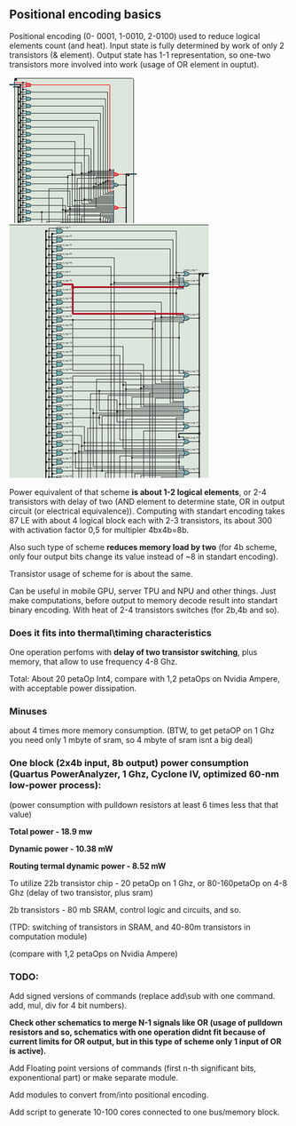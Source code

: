 ## Positional encoding basics

Positional encoding (0- 0001, 1-0010, 2-0100) used to reduce logical elements count (and heat). Input state is fully determined by work of only 2 transistors (& element). Output state has 1-1 representation, so one-two transistors more involved into work (usage of OR element in ouptut). 

![add operation](https://raw.githubusercontent.com/ValeryAndreevichPushkarev/PositionalEncoding/main/PositionalEncoding_3b_add_module.png)
![mul operation](https://raw.githubusercontent.com/ValeryAndreevichPushkarev/PositionalEncoding/main/PositionalEncoding_3b_mul_module.png)

Power equivalent of that scheme **is about 1-2 logical elements**, or 2-4 transistors with delay of two (AND element to determine state, OR in output circuit (or electrical equivalence)).
Computing with standart encoding takes 87 LE with about 4 logical block each with 2-3 transistors, its about 300 with activation factor 0,5 for multipler 4bx4b=8b.

Also such type of scheme **reduces memory load by two** (for 4b scheme, only four output bits change its value instead of ~8 in standart encoding).

Transistor usage of scheme for is about the same.

Can be useful in mobile GPU, server TPU and NPU and other things. Just make computations, before output to memory decode result into standart binary encoding. With heat of 2-4 transistors switches (for 2b,4b and so).

### Does it fits into thermal\timing characteristics
One operation perfoms with **delay of two transistor switching**, plus memory, that allow to use frequency 4-8 Ghz. 

Total: About 20 petaOp Int4, compare with 1,2 petaOps on Nvidia Ampere, with acceptable power dissipation.


### Minuses 
about 4 times more memory consumption. (BTW, to get petaOP on 1 Ghz you need only 1 mbyte of sram, so 4 mbyte of sram isnt a big deal)


### One block (2x4b input, 8b output) power consumption (Quartus PowerAnalyzer, 1 Ghz,  Cyclone IV,  optimized 60-nm low-power process):

(power consumption with pulldown resistors at least 6 times less that that value)

**Total power - 18.9 mw**

**Dynamic power - 10.38 mW**

**Routing termal dynamic power - 8.52 mW**


To utilize 22b transistor chip - 20 petaOp on 1 Ghz, or 80-160petaOp on 4-8 Ghz (delay of two transistor, plus sram)

2b transistors - 80 mb SRAM, control logic and circuits, and so.

(TPD: switching of transistors in SRAM, and 40-80m transistors in computation module)

(compare with 1,2 petaOps on Nvidia Ampere)


### TODO:
Add signed versions of commands (replace add\sub with one command. add, mul, div for 4 bit numbers).

**Check other schematics to merge N-1 signals like OR (usage of pulldown resistors and so, schematics with one operation didnt fit because of current limits for OR output, but in this type of scheme only 1 input of OR is active).**

Add Floating point versions of commands (first n-th significant bits, exponentional part) or make separate module.

Add modules to convert from/into positional encoding.

Add script to generate 10-100 cores connected to one bus/memory block.
